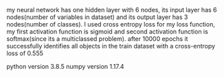 my neural network has one hidden layer with 6 nodes, its input layer has 6 nodes(number of variables in dataset) and its output layer has 3 nodes(number of classes).
I used cross entropy loss for my loss function, my first activation function is sigmoid and second activation function is softmax(since its a multiclassed problem).
after 10000 epochs it successfully identifies all objects in the train dataset with a cross-entropy loss of 0.555

python version 3.8.5
numpy version 1.17.4